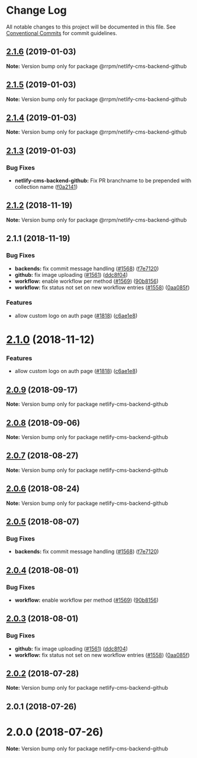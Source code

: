 # Change Log

All notable changes to this project will be documented in this file.
See [Conventional Commits](https://conventionalcommits.org) for commit guidelines.

## [2.1.6](https://github.com/railroadpm/rrpm-netlify-cms/tree/master/packages/netlify-cms-backend-github/compare/@rrpm/netlify-cms-backend-github@2.1.5...@rrpm/netlify-cms-backend-github@2.1.6) (2019-01-03)

**Note:** Version bump only for package @rrpm/netlify-cms-backend-github





## [2.1.5](https://github.com/railroadpm/rrpm-netlify-cms/tree/master/packages/netlify-cms-backend-github/compare/@rrpm/netlify-cms-backend-github@2.1.4...@rrpm/netlify-cms-backend-github@2.1.5) (2019-01-03)

**Note:** Version bump only for package @rrpm/netlify-cms-backend-github





## [2.1.4](https://github.com/railroadpm/rrpm-netlify-cms/tree/master/packages/netlify-cms-backend-github/compare/@rrpm/netlify-cms-backend-github@2.1.3...@rrpm/netlify-cms-backend-github@2.1.4) (2019-01-03)

**Note:** Version bump only for package @rrpm/netlify-cms-backend-github





## [2.1.3](https://github.com/railroadpm/rrpm-netlify-cms/tree/master/packages/netlify-cms-backend-github/compare/@rrpm/netlify-cms-backend-github@2.1.2...@rrpm/netlify-cms-backend-github@2.1.3) (2019-01-03)


### Bug Fixes

* **netlify-cms-backend-github:** Fix PR branchname to be prepended with collection name ([f0a2141](https://github.com/railroadpm/rrpm-netlify-cms/tree/master/packages/netlify-cms-backend-github/commit/f0a2141))





## [2.1.2](https://github.com/railroadpm/rrpm-netlify-cms/tree/master/packages/netlify-cms-backend-github/compare/@rrpm/netlify-cms-backend-github@2.1.1...@rrpm/netlify-cms-backend-github@2.1.2) (2018-11-19)

**Note:** Version bump only for package @rrpm/netlify-cms-backend-github





## 2.1.1 (2018-11-19)


### Bug Fixes

* **backends:** fix commit message handling ([#1568](https://github.com/railroadpm/rrpm-netlify-cms/tree/master/packages/netlify-cms-backend-github/issues/1568)) ([f7e7120](https://github.com/railroadpm/rrpm-netlify-cms/tree/master/packages/netlify-cms-backend-github/commit/f7e7120))
* **github:** fix image uploading ([#1561](https://github.com/railroadpm/rrpm-netlify-cms/tree/master/packages/netlify-cms-backend-github/issues/1561)) ([ddc8f04](https://github.com/railroadpm/rrpm-netlify-cms/tree/master/packages/netlify-cms-backend-github/commit/ddc8f04))
* **workflow:** enable workflow per method ([#1569](https://github.com/railroadpm/rrpm-netlify-cms/tree/master/packages/netlify-cms-backend-github/issues/1569)) ([90b8156](https://github.com/railroadpm/rrpm-netlify-cms/tree/master/packages/netlify-cms-backend-github/commit/90b8156))
* **workflow:** fix status not set on new workflow entries ([#1558](https://github.com/railroadpm/rrpm-netlify-cms/tree/master/packages/netlify-cms-backend-github/issues/1558)) ([0aa085f](https://github.com/railroadpm/rrpm-netlify-cms/tree/master/packages/netlify-cms-backend-github/commit/0aa085f))


### Features

* allow custom logo on auth page ([#1818](https://github.com/railroadpm/rrpm-netlify-cms/tree/master/packages/netlify-cms-backend-github/issues/1818)) ([c6ae1e8](https://github.com/railroadpm/rrpm-netlify-cms/tree/master/packages/netlify-cms-backend-github/commit/c6ae1e8))





# [2.1.0](https://github.com/netlify/netlify-cms/tree/master/packages/netlify-cms-backend-github/compare/netlify-cms-backend-github@2.0.9...netlify-cms-backend-github@2.1.0) (2018-11-12)


### Features

* allow custom logo on auth page ([#1818](https://github.com/netlify/netlify-cms/tree/master/packages/netlify-cms-backend-github/issues/1818)) ([c6ae1e8](https://github.com/netlify/netlify-cms/tree/master/packages/netlify-cms-backend-github/commit/c6ae1e8))





<a name="2.0.9"></a>
## [2.0.9](https://github.com/netlify/netlify-cms/tree/master/packages/netlify-cms-backend-github/compare/netlify-cms-backend-github@2.0.8...netlify-cms-backend-github@2.0.9) (2018-09-17)




**Note:** Version bump only for package netlify-cms-backend-github

<a name="2.0.8"></a>
## [2.0.8](https://github.com/netlify/netlify-cms/tree/master/packages/netlify-cms-backend-github/compare/netlify-cms-backend-github@2.0.7...netlify-cms-backend-github@2.0.8) (2018-09-06)




**Note:** Version bump only for package netlify-cms-backend-github

<a name="2.0.7"></a>
## [2.0.7](https://github.com/netlify/netlify-cms/tree/master/packages/netlify-cms-backend-github/compare/netlify-cms-backend-github@2.0.6...netlify-cms-backend-github@2.0.7) (2018-08-27)




**Note:** Version bump only for package netlify-cms-backend-github

<a name="2.0.6"></a>
## [2.0.6](https://github.com/netlify/netlify-cms/tree/master/packages/netlify-cms-backend-github/compare/netlify-cms-backend-github@2.0.5...netlify-cms-backend-github@2.0.6) (2018-08-24)




**Note:** Version bump only for package netlify-cms-backend-github

<a name="2.0.5"></a>
## [2.0.5](https://github.com/netlify/netlify-cms/tree/master/packages/netlify-cms-backend-github/compare/netlify-cms-backend-github@2.0.4...netlify-cms-backend-github@2.0.5) (2018-08-07)


### Bug Fixes

* **backends:** fix commit message handling ([#1568](https://github.com/netlify/netlify-cms/tree/master/packages/netlify-cms-backend-github/issues/1568)) ([f7e7120](https://github.com/netlify/netlify-cms/tree/master/packages/netlify-cms-backend-github/commit/f7e7120))




<a name="2.0.4"></a>
## [2.0.4](https://github.com/netlify/netlify-cms/tree/master/packages/netlify-cms-backend-github/compare/netlify-cms-backend-github@2.0.3...netlify-cms-backend-github@2.0.4) (2018-08-01)


### Bug Fixes

* **workflow:** enable workflow per method ([#1569](https://github.com/netlify/netlify-cms/tree/master/packages/netlify-cms-backend-github/issues/1569)) ([90b8156](https://github.com/netlify/netlify-cms/tree/master/packages/netlify-cms-backend-github/commit/90b8156))




<a name="2.0.3"></a>
## [2.0.3](https://github.com/netlify/netlify-cms/tree/master/packages/netlify-cms-backend-github/compare/netlify-cms-backend-github@2.0.2...netlify-cms-backend-github@2.0.3) (2018-08-01)


### Bug Fixes

* **github:** fix image uploading ([#1561](https://github.com/netlify/netlify-cms/tree/master/packages/netlify-cms-backend-github/issues/1561)) ([ddc8f04](https://github.com/netlify/netlify-cms/tree/master/packages/netlify-cms-backend-github/commit/ddc8f04))
* **workflow:** fix status not set on new workflow entries ([#1558](https://github.com/netlify/netlify-cms/tree/master/packages/netlify-cms-backend-github/issues/1558)) ([0aa085f](https://github.com/netlify/netlify-cms/tree/master/packages/netlify-cms-backend-github/commit/0aa085f))




<a name="2.0.2"></a>
## [2.0.2](https://github.com/netlify/netlify-cms/tree/master/packages/netlify-cms-backend-github/compare/netlify-cms-backend-github@2.0.1...netlify-cms-backend-github@2.0.2) (2018-07-28)




**Note:** Version bump only for package netlify-cms-backend-github

<a name="2.0.1"></a>
## 2.0.1 (2018-07-26)



<a name="2.0.0"></a>
# 2.0.0 (2018-07-26)




**Note:** Version bump only for package netlify-cms-backend-github
